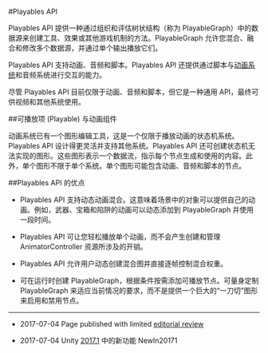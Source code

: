 #Playables API

Playables API 提供一种通过组织和评估树状结构（称为 PlayableGraph）中的数据源来创建工具、效果或其他游戏机制的方法。PlayableGraph 允许您混合、融合和修改多个数据源，并通过单个输出播放它们。
 
Playables API 支持动画、音频和脚本。Playables API 还提供通过脚本与[动画系统](AnimationSection.html)和音频系统进行交互的能力。
 
尽管 Playables API 目前仅限于动画、音频和脚本，但它是一种通用 API，最终可供视频和其他系统使用。

##可播放项 (Playable) 与动画组件

动画系统已有一个图形编辑工具，这是一个仅限于播放动画的状态机系统。Playables API 设计得更灵活并支持其他系统。Playables API 还可创建状态机无法实现的图形。这些图形表示一个数据流，指示每个节点生成和使用的内容。此外，单个图形不限于单个系统。单个图形可能包含动画、音频和脚本的节点。

##Playables API 的优点

* Playables API 支持动态动画混合。这意味着场景中的对象可以提供自己的动画。例如，武器、宝箱和陷阱的动画可以动态添加到 PlayableGraph 并使用一段时间。

* Playables API 可让您轻松播放单个动画，而不会产生创建和管理 AnimatorController 资源所涉及的开销。

* Playables API 允许用户动态创建混合图并直接逐帧控制混合权重。

* 可在运行时创建 PlayableGraph，根据条件按需添加可播放节点。可量身定制 PlayableGraph 来适应当前情况的要求，而不是提供一个巨大的“一刀切”图形来启用和禁用节点。

---

* <span class="page-edit">2017-07-04  Page published with limited [editorial review](DocumentationEditorialReview.html)
</span>

* <span class="page-history">2017-07-04 Unity [2017.1](../Manual/30_search.html?q=newin20171) 中的新功能 <span class="search-words">NewIn20171</span></span>
